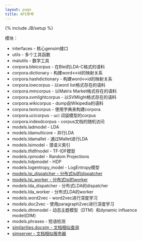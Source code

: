 ```yaml
---
layout: page
title: API参考 
---
```

{% include JB/setup %}

模块：

- interfaces - 核心gensim接口
- utils - 多个工具函数
- matutils - 数学工具
- corpora.bleicorpus - 在Blei的LDA-C格式的语料
- corpora.dictionary - 构建word<->id的映射关系
- corpora.hashdictionary - 构建word<->id的映射关系
- corpora.lowcorpus - 以word list格式存在的语料
- corpora.mmcorpus - 以Matrix Market格式存在的语料
- corpora.svmlightcorpus - 以SVMlight格式存在的语料
- corpora.wikicorpus - dump自Wikipedia的语料
- corpora.textcorpus - 使用字典来构建corpora
- corpora.ucicorpus - uci 词袋模型的corpus
- corpora.indexdcorpus - corpus文档的随机访问
- models.ladmodel - LDA
- models.ldamulticore - 并行LDA
- models.ldamallet - 通过Mallet进行LDA
- models.lsimodel - 潜语义索引
- models.tfidfmodel - TF-IDF模型
- models.rpmodel - Random Projections
- models.hdpmodel - HDP
- models.logentropy_model - LogEntropy模型
- [models.lsi_dispatcher - 分布式lsi的dispatcher](http://d0evi1.github.io/gensim/api/models/lsi_dispatcher)
- [models.lsi_worker - 分布式lsi的worker](http://d0evi1.github.io/gensim/api/models/lsi_worker)
- models.lda_dispatcher - 分布式LDA的dispatcher
- models.lda_worker - 分布式LDA的worker
- models.word2vec - word2vec进行深度学习
- models.doc2vec - 使用paragraph2vec进行深度学习
- models.dtmmodel - 动态主题模型（DTM）和dynamic influence model(DIM)
- models.phrases - 短语检测
- [similarities.docsim - 文档相似查询](http://d0evi1.github.io/gensim/api/similarities/docsim)
- [simserver - 文档相似服务器](http://d0evi1.github.io/gensim/api/similarities/simserver)
